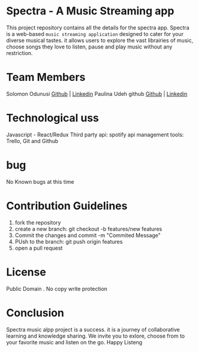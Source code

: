 # Spectra - A Music Streaming app

This project repository contains all the details for the spectra app.
Spectra is a web-based `music streaming application` designed to cater for your diverse musical tastes. it allows users to explore the vast librairies of music, choose songs they love to listen, pause and play music without any restriction.

# Team Members
Solomon Odunusi [Github](https://github.com/SolomonOdunusi) | [Linkedin]()
Paulina Udeh github [Github](https://github.com/paulina351) | [Linkedin]()

# Technological uss 
Javascript - React/Redux
Third party api: spotify api
management tools: Trello, Git and Github


# bug
No Known bugs at this time


# Contribution Guidelines
1. fork the repository
2. create a new branch: git checkout -b features/new features
3. Commit the changes and commit -m "Commited Message"
4. PUsh to the branch: git push origin features
5. open a pull request

# License
Public Domain . No copy write protection

# Conclusion

Spectra music alpp project is a success. it is a journey of collaborative learning and knowledge sharing. We invite you to exlore, choose from to your favorite music and listen on the go. Happy Listeng

